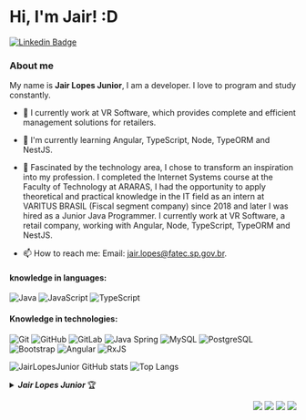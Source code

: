 # Hi, I'm Jair! :D

[![Linkedin Badge](https://img.shields.io/badge/-LinkedIn-blue?style=flat-square&logo=Linkedin&logoColor=white&link=https://www.linkedin.com/in/jairlopesjunior/)](https://www.linkedin.com/in/jair-lopes-1a73211a2/)

### About me

My name is <b>Jair Lopes Junior</b>, I am a developer. I love to program and study constantly.

- 🔭 I currently work at VR Software, which provides complete and efficient management solutions for retailers.

- 🌱 I'm currently learning Angular, TypeScript, Node, TypeORM and NestJS.

- 💬 Fascinated by the technology area, I chose to transform an inspiration into my profession. I completed the Internet Systems course at the Faculty of Technology at ARARAS, I had the opportunity to apply theoretical and practical knowledge in the IT field as an intern at VARITUS BRASIL (Fiscal segment company) since 2018 and later I was hired as a Junior Java Programmer. I currently work at VR Software, a retail company, working with Angular, Node, TypeScript, TypeORM and NestJS.

- 📫 How to reach me: Email: jair.lopes@fatec.sp.gov.br.

#### knowledge in languages:
![Java](https://img.shields.io/badge/-Java-000000?style=flat&logo=java)
![JavaScript](https://img.shields.io/badge/-JavaScript-000000?style=flat&logo=javascript)
![TypeScript](https://img.shields.io/badge/-TypeScript-000000?style=flat&logo=typescript)

#### Knowledge in technologies:
![Git](https://img.shields.io/badge/-Git-222222?style=flat&logo=git&logoColor=F05032)
![GitHub](https://img.shields.io/badge/-GitHub-222222?style=flat&logo=github&logoColor=181717)
![GitLab](https://img.shields.io/badge/-GitLab-222222?style=flat&logo=gitlab&logoColor=181717)
![Java Spring](https://img.shields.io/badge/-Spring-222222?style=flat&logo=spring&logoColor=6DB33F)
![MySQL](https://img.shields.io/badge/-MySQL-black?style=flat-square&logo=mysql)
![PostgreSQL](https://img.shields.io/badge/-PostgreSQL-black?style=flat-square&logo=postgresql)
![Bootstrap](https://img.shields.io/badge/-Bootstrap-563D7C?style=flat-square&logo=bootstrap)
![Angular](https://img.shields.io/badge/-Angular-red?style=flat-square&logo=angular)
![RxJS](https://img.shields.io/badge/rxjs-%23B7178C.svg?style=flat-square&logo=reactivex&logoColor=white)

<div>
    
![JairLopesJunior GitHub stats](https://github-readme-stats.vercel.app/api?username=JairLopesJunior&layout=compact&theme=vision-friendly-dark)
![Top Langs](https://github-readme-stats.vercel.app/api/top-langs/?username=JairLopesJunior&show_icons=true,css&layout=compact&theme=vision-friendly-dark)
    
</div>

<details title="Lucas Magalhães's Trophies">
    <br />
    <summary align="left">
      <strong>
        <i>
          Jair Lopes Junior
        </i>
      </strong>
      🏆
    </summary>
    <p align="center">
        <img 
             src="https://github-profile-trophy.vercel.app/?username=JairLopesJunior&column=4&theme=vision-friendly-dark&margin-w=4&&margin-h=4&no-frame=true" 
             width="60%"
             title="Jair Lopes Junior"
        />
    </p>
</details>

<div align="right">

![](https://img.shields.io/github/issues/JairLopesJunior/JairLopesJunior?style=flat&color=5E4429)
![](https://img.shields.io/github/forks/JairLopesJunior/JairLopesJunior?style=flat&color=5E4429)
![](https://img.shields.io/github/stars/JairLopesJunior/JairLopesJunior?style=flat&color=5E4429)
![](https://komarev.com/ghpvc/?username=JairLopesJunior&label=visitors&color=5E4429)

</div>
